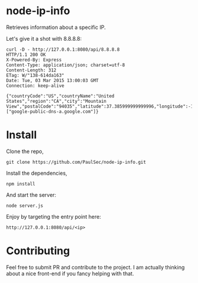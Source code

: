# node-ip-info

Retrieves information about a specific IP. 

Let's give it a shot with 8.8.8.8:

```
curl -D - http://127.0.0.1:8080/api/8.8.8.8 
HTTP/1.1 200 OK
X-Powered-By: Express
Content-Type: application/json; charset=utf-8
Content-Length: 312
ETag: W/"138-614da163"
Date: Tue, 03 Mar 2015 13:00:03 GMT
Connection: keep-alive

{"countryCode":"US","countryName":"United States","region":"CA","city":"Mountain View","postalCode":"94035","latitude":37.385999999999996,"longitude":-122.0838,"dmaCode":807,"areaCode":650,"metroCode":807,"continentCode":"NA","regionName":"California","ip":"8.8.8.8","domains":["google-public-dns-a.google.com"]}
```

# Install 

Clone the repo,

```git clone https://github.com/PaulSec/node-ip-info.git```

Install the dependencies, 

```npm install```

And start the server:

```node server.js```

Enjoy by targeting the entry point here:

```http://127.0.0.1:8080/api/<ip>```


# Contributing

Feel free to submit PR and contribute to the project. I am actually thinking about a nice front-end if you fancy helping with that.